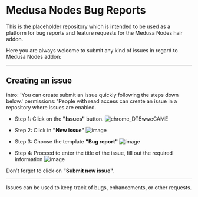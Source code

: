# Medusa Nodes Bug Reports
This is the placeholder repository which is intended to be used as a platform for bug reports and feature requests for the Medusa Nodes hair addon.


Here you are always welcome to submit any kind of issues in regard to Medusa Nodes addon:

---
## Creating an issue

intro: 'You can create submit an issue quickly following the steps down below.'
permissions: 'People with read access can create an issue in a repository where issues are enabled.


- Step 1: Click on the **"Issues"** button.
![chrome_DT5wweCAME](https://user-images.githubusercontent.com/64023824/215857122-563eb9f1-ebe8-4768-9d85-5e4fe0ff260b.png)

- Step 2: Click in **"New issue"**
![image](https://user-images.githubusercontent.com/64023824/215858704-93150a13-e1c0-4ef0-add8-63bd904da3e0.png)

- Step 3: Choose the template **"Bug report"**
![image](https://user-images.githubusercontent.com/64023824/215859781-8a56ee86-1d12-4243-ac74-2734ca63efd8.png)

- Step 4: Proceed to enter the title of the issue, fill out the required information
![image](https://user-images.githubusercontent.com/64023824/215860348-bbcc1a50-a002-4c42-8d13-0d1ecd26e1b7.png)

Don't forget to click on **"Submit new issue"**.



---

Issues can be used to keep track of bugs, enhancements, or other requests.



